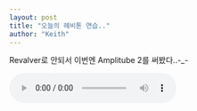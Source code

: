 ```yaml
---
layout: post
title: "오늘의 헤비톤 연습.."
author: "Keith"
---
```


Revalver로 안되서 이번엔 Amplitube 2를 써봤다..-_-

<audio src="/assets/images/98b8f9477c2c9ec0ef39fe22bf594c79.mp3" controls preload></audio>


